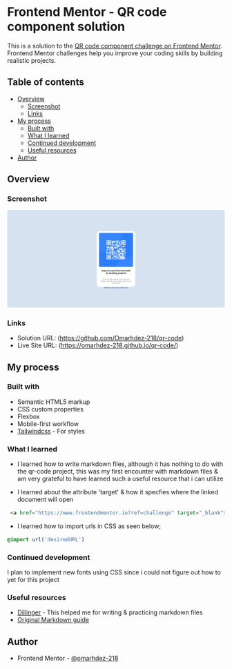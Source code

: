 # Frontend Mentor - QR code component solution

This is a solution to the [QR code component challenge on Frontend Mentor](https://www.frontendmentor.io/challenges/qr-code-component-iux_sIO_H). Frontend Mentor challenges help you improve your coding skills by building realistic projects. 

## Table of contents

- [Overview](#overview)
  - [Screenshot](#screenshot)
  - [Links](#links)
- [My process](#my-process)
  - [Built with](#built-with)
  - [What I learned](#what-i-learned)
  - [Continued development](#continued-development)
  - [Useful resources](#useful-resources)
- [Author](#author)



## Overview

### Screenshot

![](./screenshot.jpg)


### Links

- Solution URL: (https://github.com/Omarhdez-218/qr-code)
- Live Site URL: (https://omarhdez-218.github.io/qr-code/)

## My process

### Built with

- Semantic HTML5 markup
- CSS custom properties
- Flexbox
- Mobile-first workflow
- [Tailwindcss](https://tailwindcss.com/) - For styles

### What I learned

- I learned how to write markdown files, although it has nothing to do with the qr-code project, this was my first encounter with markdown files & am very grateful to have learned such a useful resource that i can utilize

- I learned about the attribute 'target' & how it specfies where the linked document will open
```html
 <a href="https://www.frontendmentor.io?ref=challenge" target="_blank">Frontend Mentor</a>
```

- I learned how to import urls in CSS as seen below;
```css
@import url('desiredURL')
```


### Continued development
I plan to implement new fonts using CSS since i could not figure out how to yet for this project

### Useful resources

- [Dillinger](https://dillinger.io/) - This helped me for writing & practicing markdown files
- [Original Markdown guide](https://daringfireball.net/projects/markdown/)


## Author

- Frontend Mentor - [@omarhdez-218](https://www.frontendmentor.io/profile/Omarhdez-218)
